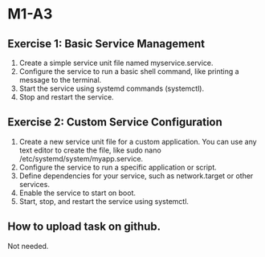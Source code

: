 # M1-A3



## Exercise 1: Basic Service Management

1. Create a simple service unit file named myservice.service.
2. Configure the service to run a basic shell command, like printing a message to the terminal.
3. Start the service using systemd commands (systemctl).
4. Stop and restart the service.



## Exercise 2: Custom Service Configuration

1. Create a new service unit file for a custom application. You can use any text editor to create the file, like sudo nano /etc/systemd/system/myapp.service.
2. Configure the service to run a specific application or script.
3. Define dependencies for your service, such as network.target or other services.
4. Enable the service to start on boot.
5. Start, stop, and restart the service using systemctl.




## How to upload task on github.
Not needed.
